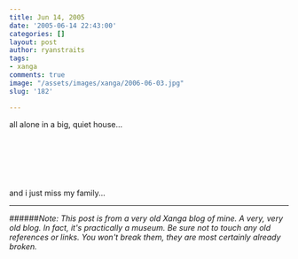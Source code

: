 ```yaml
---
title: Jun 14, 2005
date: '2005-06-14 22:43:00'
categories: []
layout: post
author: ryanstraits
tags:
- xanga
comments: true
image: "/assets/images/xanga/2006-06-03.jpg"
slug: '182'

---
```

all alone in a big, quiet house...

<!-- break -->

&nbsp;

&nbsp;

&nbsp;

and i just miss my family...

---

######*Note: This post is from a very old Xanga blog of mine. A very, very old blog. In fact, it's practically a museum. Be sure not to touch any old references or links. You won't break them, they are most certainly already broken.*